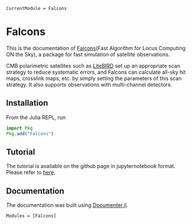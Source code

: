 ```@meta
CurrentModule = Falcons
```

# Falcons
This is the documentation of [Falcons](https://github.com/yusuke-takase/Falcons.jl)(Fast Algorithm for Locus Computing ON the Sky), a package for fast simulation of satellite observations.

CMB polarimetric satellites such as [LiteBIRD](http://litebird.jp) set up an appropriate scan strategy to reduce systematic errors, and Falcons can calculate all-sky hit maps, crosslink maps, etc. by simply setting the parameters of this scan strategy. It also supports observations with multi-channel detectors.

## Installation
From the Julia REPL, run
```julia
import Pkg
Pkg.add("Falcons")
```
## Tutorial
The tutorial is available on the github page in jupyternotebook format.
Please refer to [here](https://github.com/yusuke-takase/Falcons.jl/tree/master/tutorial).

## Documentation
The documentation was built using [Documenter.jl](https://github.com/JuliaDocs).

```@autodocs
Modules = [Falcons]
```
